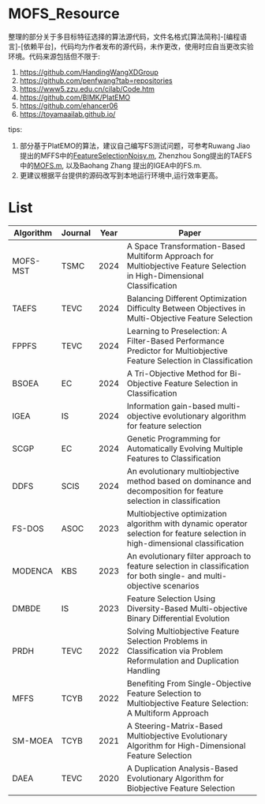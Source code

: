 # MOFS_Resource
整理的部分关于多目标特征选择的算法源代码，文件名格式[算法简称]-[编程语言]-[依赖平台]，代码均为作者发布的源代码，未作更改，使用时应自当更改实验环境。代码来源包括但不限于:
1. https://github.com/HandingWangXDGroup
2. https://github.com/penfwang?tab=repositories
3. https://www5.zzu.edu.cn/cilab/Code.htm
4. https://github.com/BIMK/PlatEMO
5. https://github.com/ehancer06
6. https://toyamaailab.github.io/

tips:
1. 部分基于PlatEMO的算法，建议自己编写FS测试问题，可参考Ruwang Jiao提出的MFFS中的[FeatureSelectionNoisy.m](https://github.com/RuwangJiao/MFFS/blob/main/FeatureSelectionNoisy.m "FeatureSelectionNoisy.m"),  Zhenzhou Song提出的TAEFS中的[MOFS.m](https://github.com/HandingWangXDGroup/TAEFS-Matlab/blob/main/TAEFS/Problems/MOFS.m "MOFS.m"), 以及Baohang Zhang 提出的IGEA中的FS.m.  
2. 更建议根据平台提供的源码改写到本地运行环境中,运行效率更高。

# List
| Algorithm | Journal | Year | Paper                                                                                                                          |
| --------- | ------- | ---- | ------------------------------------------------------------------------------------------------------------------------------ |
| MOFS-MST  | TSMC    | 2024 | A Space Transformation-Based Multiform Approach for Multiobjective Feature Selection in High-Dimensional Classification        |
| TAEFS     | TEVC    | 2024 | Balancing Different Optimization Difficulty Between Objectives in Multi-Objective Feature Selection                            |
| FPPFS     | TEVC    | 2024 | Learning to Preselection: A Filter-Based Performance Predictor for Multiobjective Feature Selection in Classification          |
| BSOEA     | EC      | 2024 | A Tri-Objective Method for Bi-Objective Feature Selection in Classification                                                    |
| IGEA      | IS      | 2024 | Information gain-based multi-objective evolutionary algorithm for feature selection                                            |
| SCGP      | EC      | 2024 | Genetic Programming for Automatically Evolving Multiple Features to Classification                                             |
| DDFS      | SCIS    | 2024 | An evolutionary multiobjective method based on dominance and decomposition for feature selection in classification             |
| FS-DOS    | ASOC    | 2023 | Multiobjective optimization algorithm with dynamic operator selection for feature selection in high-dimensional classification |
| MODENCA   | KBS     | 2023 | An evolutionary filter approach to feature selection in classification for both single- and multi-objective scenarios          |
| DMBDE     | IS      | 2023 | Feature Selection Using Diversity-Based Multi-objective Binary Differential Evolution                                          |
| PRDH      | TEVC    | 2022 | Solving Multiobjective Feature Selection Problems in Classification via Problem Reformulation and Duplication Handling         |
| MFFS      | TCYB    | 2022 | Benefiting From Single-Objective Feature Selection to Multiobjective Feature Selection: A Multiform Approach                   |
| SM-MOEA   | TCYB    | 2021 | A Steering-Matrix-Based Multiobjective Evolutionary Algorithm for High-Dimensional Feature Selection                           |
| DAEA      | TEVC    | 2020 | A Duplication Analysis-Based Evolutionary Algorithm for Biobjective Feature Selection                                          |
